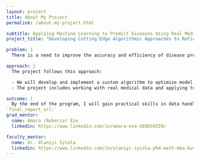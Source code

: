 ```yaml
---
layout: project
title: About My Project
permalink: /about-my-project.html

subtitle: Applying Machine Learning to Predict Diseases Using Real Medical Data
project_title: "Developing Cutting-Edge Algorithmic Approaches to Refine Machine Learning Systems for Complex Nonlinear Optimization in Biomedical Research."

problem: |
  There is a need to improve the accuracy and efficiency of disease prediction models using real-world medical data.

approach: |
  The project follows this approach:

  - We will develop and implement a custom algorithm to optimize model output weights as part of a machine learning system.
  - The project includes working with real medical data and applying tools such as Python, MATLAB, SPSS, and R to build models, handle data, and evaluate performance.

outcome: |
  By the end of the program, I will gain practical skills in data handling, model building, and performance evaluation. The optimized algorithm is expected to enhance prediction accuracy and demonstrate how AI can support early disease detection and improve healthcare outcomes.
`final_report_url:`
grad_mentor:
  name: Amara (Rebecca) Eze
  linkedin: https://www.linkedin.com/in/amara-eze-569b59259/

faculty_mentor:
  name: Dr. Olaniyi Iyiola
  linkedin: https://www.linkedin.com/in/olaniyi-iyiola-phd-math-mba-business-analytics-89073455/
---
```

